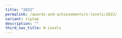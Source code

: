 ```yaml
---
title: "2022"
permalink: /awards-and-achievements/n-levels/2022/
variant: tiptap
description: ""
third_nav_title: N Levels
---
```

